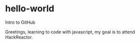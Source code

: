 # hello-world
Intro to GitHub

Greetings,
learning to code with javascript, my goal is to attend HackReactor.
